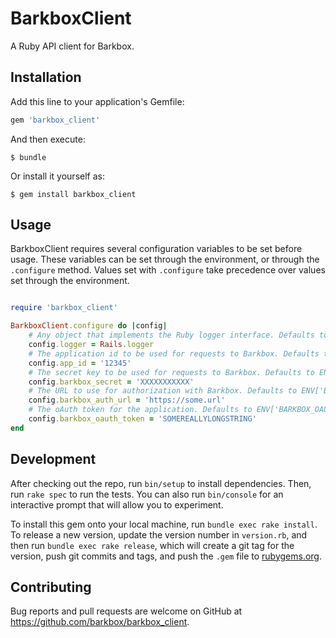 # BarkboxClient

A Ruby API client for Barkbox.

## Installation

Add this line to your application's Gemfile:

```ruby
gem 'barkbox_client'
```

And then execute:

    $ bundle

Or install it yourself as:

    $ gem install barkbox_client

## Usage

BarkboxClient requires several configuration variables to be set before usage. These variables can be set through the environment, or through the `.configure` method. Values set with `.configure` take precedence over values set through the environment.

```ruby

require 'barkbox_client'

BarkboxClient.configure do |config|
	# Any object that implements the Ruby logger interface. Defaults to Logger.new(STDOUT)
	config.logger = Rails.logger 
	# The application id to be used for requests to Barkbox. Defaults to ENV['BARKBOX_APP_ID']
	config.app_id = '12345'
	# The secret key to be used for requests to Barkbox. Defaults to ENV['BARKBOX_SECRET_KEY']
	config.barkbox_secret = 'XXXXXXXXXXX'
	# The URL to use for authorization with Barkbox. Defaults to ENV['BARKBOX_AUTH_URL']
	config.barkbox_auth_url = 'https://some.url'
	# The oAuth token for the application. Defaults to ENV['BARKBOX_OAUTH_TOKEN']
	config.barkbox_oauth_token = 'SOMEREALLYLONGSTRING'
end

```

## Development

After checking out the repo, run `bin/setup` to install dependencies. Then, run `rake spec` to run the tests. You can also run `bin/console` for an interactive prompt that will allow you to experiment.

To install this gem onto your local machine, run `bundle exec rake install`. To release a new version, update the version number in `version.rb`, and then run `bundle exec rake release`, which will create a git tag for the version, push git commits and tags, and push the `.gem` file to [rubygems.org](https://rubygems.org).

## Contributing

Bug reports and pull requests are welcome on GitHub at https://github.com/barkbox/barkbox_client.

